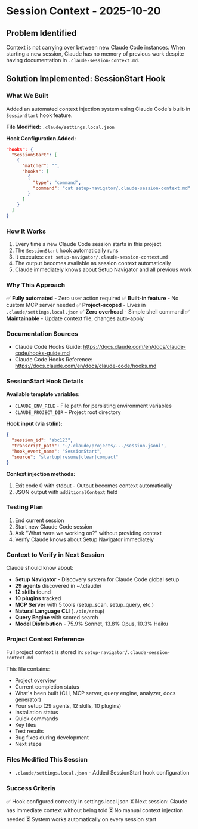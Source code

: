 # Session Context - 2025-10-20

## Problem Identified
Context is not carrying over between new Claude Code instances. When starting a new session, Claude has no memory of previous work despite having documentation in `.claude-session-context.md`.

## Solution Implemented: SessionStart Hook

### What We Built
Added an automated context injection system using Claude Code's built-in `SessionStart` hook feature.

**File Modified:** `.claude/settings.local.json`

**Hook Configuration Added:**
```json
"hooks": {
  "SessionStart": [
    {
      "matcher": "",
      "hooks": [
        {
          "type": "command",
          "command": "cat setup-navigator/.claude-session-context.md"
        }
      ]
    }
  ]
}
```

### How It Works
1. Every time a new Claude Code session starts in this project
2. The `SessionStart` hook automatically runs
3. It executes: `cat setup-navigator/.claude-session-context.md`
4. The output becomes available as session context automatically
5. Claude immediately knows about Setup Navigator and all previous work

### Why This Approach
✅ **Fully automated** - Zero user action required
✅ **Built-in feature** - No custom MCP server needed
✅ **Project-scoped** - Lives in `.claude/settings.local.json`
✅ **Zero overhead** - Simple shell command
✅ **Maintainable** - Update context file, changes auto-apply

### Documentation Sources
- Claude Code Hooks Guide: https://docs.claude.com/en/docs/claude-code/hooks-guide.md
- Claude Code Hooks Reference: https://docs.claude.com/en/docs/claude-code/hooks.md

### SessionStart Hook Details
**Available template variables:**
- `CLAUDE_ENV_FILE` - File path for persisting environment variables
- `CLAUDE_PROJECT_DIR` - Project root directory

**Hook input (via stdin):**
```json
{
  "session_id": "abc123",
  "transcript_path": "~/.claude/projects/.../session.jsonl",
  "hook_event_name": "SessionStart",
  "source": "startup|resume|clear|compact"
}
```

**Context injection methods:**
1. Exit code 0 with stdout - Output becomes context automatically
2. JSON output with `additionalContext` field

### Testing Plan
1. End current session
2. Start new Claude Code session
3. Ask "What were we working on?" without providing context
4. Verify Claude knows about Setup Navigator immediately

### Context to Verify in Next Session
Claude should know about:
- **Setup Navigator** - Discovery system for Claude Code global setup
- **29 agents** discovered in ~/.claude/
- **12 skills** found
- **10 plugins** tracked
- **MCP Server** with 5 tools (setup_scan, setup_query, etc.)
- **Natural Language CLI** (`./bin/setup`)
- **Query Engine** with scored search
- **Model Distribution** - 75.9% Sonnet, 13.8% Opus, 10.3% Haiku

### Project Context Reference
Full project context is stored in: `setup-navigator/.claude-session-context.md`

This file contains:
- Project overview
- Current completion status
- What's been built (CLI, MCP server, query engine, analyzer, docs generator)
- Your setup (29 agents, 12 skills, 10 plugins)
- Installation status
- Quick commands
- Key files
- Test results
- Bug fixes during development
- Next steps

### Files Modified This Session
- `.claude/settings.local.json` - Added SessionStart hook configuration

### Success Criteria
✅ Hook configured correctly in settings.local.json
⏳ Next session: Claude has immediate context without being told
⏳ No manual context injection needed
⏳ System works automatically on every session start
